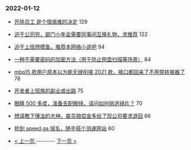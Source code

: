 ### 2022-01-12 
- [开除员工 是个很艰难的决定](https://www.v2ex.com/t/827766) 129
- [迫于公司穷，部门小年会需要同事间互换礼物，求推荐](https://www.v2ex.com/t/827709) 122
- [迫于上班想摸鱼，推荐本网络小说吧](https://www.v2ex.com/t/827733) 94
- [一种不需要密码的加密方法（用于防止网盘扫描等场景）](https://www.v2ex.com/t/827768) 84
- [mbp15 款用户原本以为能无缝衔接 2021 款，接口都回来了不用带转接器了](https://www.v2ex.com/t/827770) 78
- [开发者上班族的副业或出路](https://www.v2ex.com/t/827727) 75
- [眼睛 500 多度，准备去配眼镜，请问如何挑选镜片？](https://www.v2ex.com/t/827754) 70
- [想请教下懂法的大神，裁员赔偿金多给了现公司要求退回](https://www.v2ex.com/t/827761) 66
- [抢到 speed.ga 域名，随手搭个测速网站](https://www.v2ex.com/t/827713) 60 

- [ < 上一页 ](https://github.com/able8/v2ex-hot-record/blob/master/2022-01-11.md) -------- [ 下一页 > ](https://github.com/able8/v2ex-hot-record/blob/master/2022-01-13.md)